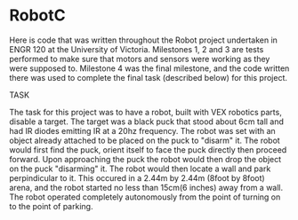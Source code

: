 # RobotC
  
  Here is code that was written throughout the Robot project undertaken in ENGR 120 at the University of Victoria. Milestones 1, 2 and 3 are tests performed to make sure that motors and sensors were working as they were supposed to. Milestone 4 was the final milestone, and the code written there was used to complete the final task (described below) for this project.

TASK

  The task for this project was to have a robot, built with VEX robotics parts, disable a target. The target was a black puck that stood about 6cm tall and had IR diodes emitting IR at a 20hz frequency. The robot was set with an object already attached to be placed on the puck to "disarm" it. The robot would first find the puck, orient itself to face the puck directly then proceed forward. Upon approaching the puck the robot would then drop the object on the puck "disarming" it. The robot would then locate a wall and park perpindicular to it. This occured in a 2.44m by 2.44m (8foot by 8foot) arena, and the robot started no less than 15cm(6 inches) away from a wall. The robot operated completely autonomously from the point of turning on to the point of parking.
  

